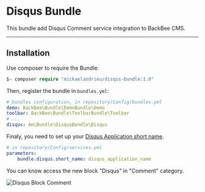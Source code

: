 Disqus Bundle
===================


This bundle add Disqus Comment service integration to BackBee CMS.

----------


## Installation

Use composer to require the Bundle:

```php
$~ composer require "mickaelandrieu/disqus-bundle:1.0"
```

Then, register the bundle in `bundles.yml`:

```yaml
# bundles configuration, in repository/Config/bundles.yml
demo: BackBee\Bundle\DemoBundle\Demo
toolbar: BackBee\Bundle\ToolbarBundle\Toolbar
# ...
disqus: Am\Bundle\DisqusBundle\Disqus
```

Finaly, you need to set up your [Disqus Application short name](https://help.disqus.com/customer/portal/articles/466208).


```yaml
# in repository/Config/services.yml
parameters:
    bundle.disqus.short_name: disqus_application_name
```

You can know access the new block "Disqus" in "Comment" category.

![Disqus Block Comment](http://i.imgur.com/WENzTKR.png)


